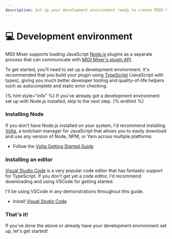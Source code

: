 ```yaml
---
description: Set up your development environment ready to create MIDI Mixer plugins.
---
```


# 💻 Development environment

&#x20;MIDI Mixer supports loading JavaScript [Node.js](https://nodejs.org) plugins as a separate process that can communicate with [MIDI Mixer's plugin API](https://github.com/midi-mixer/midi-mixer-plugin).

To get started, you'll need to set up a development environment. It's recommended that you build your plugin using [TypeScript](https://www.typescriptlang.org) (JavaScript with types), giving you much better developer tooling and quality-of-life helpers such as autocomplete and static error checking.

{% hint style="info" %}
If you've already got a development environment set up with Node.js installed, skip to the next step.
{% endhint %}

### Installing Node

If you don't have Node.js installed on your system, I'd recommend installing [Volta](https://volta.sh), a toolchain manager for JavaScript that allows you to easily download and use any version of Node, NPM, or Yarn across multiple platforms.

* Follow the [Volta Getting Started Guide](https://docs.volta.sh/guide/getting-started)

### Installing an editor

[Visual Studio Code](https://code.visualstudio.com) is a very popular code editor that has fantastic support for TypeScript. If you don't get yet a code editor, I'd recommend downloading and using VSCode for getting started.

I'll be using VSCode in any demonstrations throughout this guide.

* Install [Visual Studio Code](https://code.visualstudio.com)

### That's it!

If you've done the above or already have your development environment set up, let's get started!
